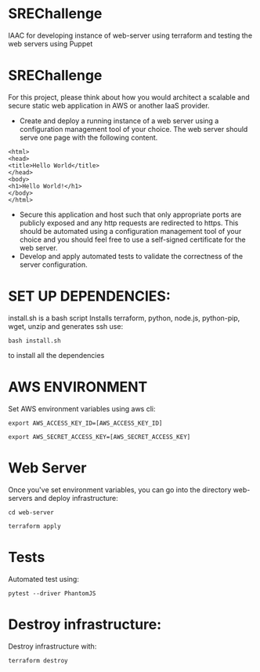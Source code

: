 # SREChallenge
IAAC for developing instance of web-server using terraform and testing the web servers using Puppet
# SREChallenge
For this project, please think about how you would architect a scalable and secure static web application in AWS or another IaaS provider.
* Create and deploy a running instance of a web server using a configuration management tool of your choice. The web server should serve one page with the following content.
```
<html>
<head>
<title>Hello World</title>
</head>
<body>
<h1>Hello World!</h1>
</body>
</html>
```
* Secure this application and host such that only appropriate ports are publicly exposed and any http requests are redirected to https. This should be automated using a configuration management tool of your choice and you should feel free to use a self-signed certificate for the web server.
* Develop and apply automated tests to validate the correctness of the server configuration.

# SET UP DEPENDENCIES:
install.sh is a bash script 
Installs terraform, python, node.js, python-pip, wget, unzip and generates ssh
use:
```
bash install.sh
```
to install all the dependencies

# AWS ENVIRONMENT
Set AWS environment variables using aws cli:
```
export AWS_ACCESS_KEY_ID=[AWS_ACCESS_KEY_ID]

export AWS_SECRET_ACCESS_KEY=[AWS_SECRET_ACCESS_KEY]
```

# Web Server
Once you've set environment variables, you can go into the directory web-servers and deploy infrastructure:
```
cd web-server

terraform apply
```

# Tests
Automated test using:
```
pytest --driver PhantomJS
```
# Destroy infrastructure:
Destroy infrastructure with:
```
terraform destroy 
```
